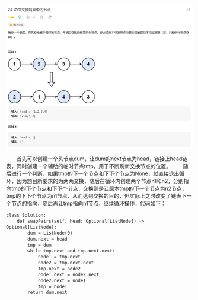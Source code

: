 ![Alt text](image/image-9.png)

&emsp;&emsp;首先可以创建一个头节点dum，让dum的next节点为head，链接上head链表，同时创建一个辅助的临时节点tmp，用于不断刷新交换节点的位置。
&emsp;&emsp;随后进行一个判断，如果tmp的下一个节点和下下个节点为None，就直接退出循环，因为题目所要求的为两两交换，随后在循环内创建两个节点n1和n2，分别指向tmp的下个节点和下下个节点，交换则是让原本tmp的下一个节点为n2节点，tmp的下下个节点为n1节点，从而达到交换的目的，但实际上之时改变了链表下一个节点的指向，随后再让tmp指向n1节点，继续循环操作，代码如下：

```
class Solution:
    def swapPairs(self, head: Optional[ListNode]) -> Optional[ListNode]:
        dum = ListNode(0)
        dum.next = head
        tmp = dum
        while tmp.next and tmp.next.next:
            node1 = tmp.next
            node2 = tmp.next.next
            tmp.next = node2
            node1.next = node2.next
            node2.next = node1
            tmp = node1
        return dum.next
```